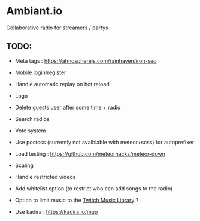 # Ambiant.io
Collaborative radio for streamers / partys

## TODO:

* Meta tags : https://atmospherejs.com/rainhaven/iron-seo
* Mobile login/register
* Handle automatic replay on hot reload
* Logo
* Delete guests user after some time + radio
* Search radios
* Vote system
* Use postcss (currently not avaiblable with meteor+scss) for autoprefixer

* Load testing : https://github.com/meteorhacks/meteor-down
* Scaling
* Handle restricted videos
* Add whitelist option (to restrict who can add songs to the radio)
* Option to limit music to the [Twitch Music Library](http://music.twitch.tv/) ?
* Use kadira : https://kadira.io/mup
